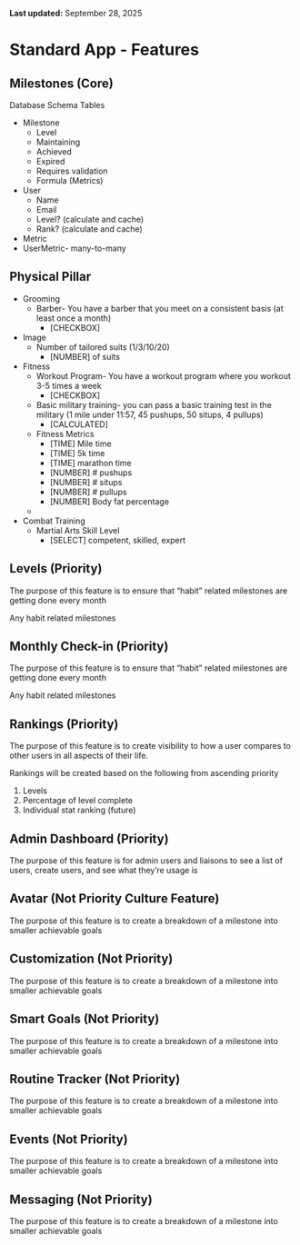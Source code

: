 **Last updated:** September 28, 2025

# Standard App - Features

## Milestones (Core)

Database Schema Tables

* Milestone  
  * Level  
  * Maintaining   
  * Achieved  
  * Expired  
  * Requires validation  
  * Formula (Metrics)  
* User  
  * Name  
  * Email  
  * Level? (calculate and cache)  
  * Rank? (calculate and cache)  
* Metric  
* UserMetric- many-to-many


## Physical Pillar

* Grooming  
  * Barber- You have a barber that you meet on a consistent basis (at least once a month)  
    * \[CHECKBOX\]   
* Image  
  * Number of tailored suits (1/3/10/20)  
    * \[NUMBER\] of suits  
* Fitness  
  * Workout Program- You have a workout program where you workout 3-5 times a week  
    * \[CHECKBOX\]   
  * Basic military training- you can pass a basic training test in the military (1 mile under 11:57, 45 pushups, 50 situps, 4 pullups)  
    * \[CALCULATED\]   
  * Fitness Metrics  
    * \[TIME\] Mile time  
    * \[TIME\] 5k time  
    * \[TIME\] marathon time  
    * \[NUMBER\] \# pushups  
    * \[NUMBER\] \# situps  
    * \[NUMBER\] \# pullups  
    * \[NUMBER\] Body fat percentage  
  *   
* Combat Training  
  * Martial Arts Skill Level  
    * \[SELECT\] competent, skilled, expert

## Levels (Priority)

The purpose of this feature is to ensure that “habit” related milestones are getting done every month

Any habit related milestones

## Monthly Check-in (Priority)

The purpose of this feature is to ensure that “habit” related milestones are getting done every month

Any habit related milestones

## Rankings (Priority)

The purpose of this feature is to create visibility to how a user compares to other users in all aspects of their life. 

Rankings will be created based on the following from ascending priority

1. Levels  
2. Percentage of level complete  
3. Individual stat ranking (future)

## Admin Dashboard (Priority)

The purpose of this feature is for admin users and liaisons to see a list of users, create users, and see what they’re usage is

## Avatar (Not Priority Culture Feature)

The purpose of this feature is to create a breakdown of a milestone into smaller achievable goals

## Customization (Not Priority)

The purpose of this feature is to create a breakdown of a milestone into smaller achievable goals

## Smart Goals (Not Priority)

The purpose of this feature is to create a breakdown of a milestone into smaller achievable goals

## Routine Tracker (Not Priority)

The purpose of this feature is to create a breakdown of a milestone into smaller achievable goals

## Events (Not Priority)

The purpose of this feature is to create a breakdown of a milestone into smaller achievable goals

## Messaging (Not Priority)

The purpose of this feature is to create a breakdown of a milestone into smaller achievable goals  
